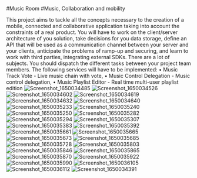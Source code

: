 #Music Room
#Music, Collaboration and mobility

This project aims to tackle all the concepts necessary to the creation of a mobile, connected and collaborative application taking into account the constraints of a real product.
You will have to work on the client/server architecture of you solution, take decisions
for you data storage, define an API that will be used as a communication channel between
your server and your clients, anticipate the problems of ramp-up and securing, and learn
to work with third parties, integrating external SDKs.
There are a lot of subjects. You should dispatch the different tasks between your
project team members.
The following services will have to be implemented:
• Music Track Vote - Live music chain with vote,
• Music Control Delegation - Music control delegation,
• Music Playlist Editor - Real time multi-user playlist edition
![Screenshot_1650034485](https://user-images.githubusercontent.com/34603236/163589710-d5cd46e7-c586-445e-9ae6-21fdaf729dac.png)
![Screenshot_1650034526](https://user-images.githubusercontent.com/34603236/163589718-ebf43ac8-f7d3-4dac-b757-41c4bd151a15.png)
![Screenshot_1650034602](https://user-images.githubusercontent.com/34603236/163589719-c7c9cae1-fef6-491c-a449-a5de6cae14b3.png)
![Screenshot_1650034619](https://user-images.githubusercontent.com/34603236/163589722-416e9230-1cd1-44ca-96c9-3870b7d3dd31.png)
![Screenshot_1650034632](https://user-images.githubusercontent.com/34603236/163589724-b9cd188f-84e3-4d28-9d69-889a36011203.png)
![Screenshot_1650034640](https://user-images.githubusercontent.com/34603236/163589726-9b73c64f-e072-4697-8ff4-937f2a8cb492.png)
![Screenshot_1650035233](https://user-images.githubusercontent.com/34603236/163589728-304734c9-f83b-4c5f-97e8-cd8df6ca5ba3.png)
![Screenshot_1650035240](https://user-images.githubusercontent.com/34603236/163589731-552d822e-b6f8-4f85-b443-570b01ef69a9.png)
![Screenshot_1650035250](https://user-images.githubusercontent.com/34603236/163589733-9f0ef980-0de6-4b18-aad0-7b55a3618a3f.png)
![Screenshot_1650035282](https://user-images.githubusercontent.com/34603236/163589735-bc964752-b6fc-44c7-8371-8b10a2a8bbc0.png)
![Screenshot_1650035294](https://user-images.githubusercontent.com/34603236/163589738-748acf34-0a55-4aea-ad44-73b31d33d21a.png)
![Screenshot_1650035307](https://user-images.githubusercontent.com/34603236/163589740-bee03788-d02e-42e2-a525-8989cf98a29c.png)
![Screenshot_1650035383](https://user-images.githubusercontent.com/34603236/163589742-d50cf893-a8c9-4b64-92eb-7505ae14432f.png)
![Screenshot_1650035392](https://user-images.githubusercontent.com/34603236/163589748-059ef66c-225d-4987-85c5-59a458103265.png)
![Screenshot_1650035661](https://user-images.githubusercontent.com/34603236/163589754-6d1ec158-1be9-492c-9aed-d0ab8f6c43c5.png)
![Screenshot_1650035665](https://user-images.githubusercontent.com/34603236/163589757-b9816da3-19dd-49ee-9520-d939e61be5bf.png)
![Screenshot_1650035673](https://user-images.githubusercontent.com/34603236/163589759-49615bc1-a0cb-4ecf-9e28-43a91d1bef44.png)
![Screenshot_1650035685](https://user-images.githubusercontent.com/34603236/163589762-ee4da7d4-5524-4cdb-a96a-3c279e7126ba.png)
![Screenshot_1650035728](https://user-images.githubusercontent.com/34603236/163589764-e6c312b4-1065-44e2-a802-4f153ebd3197.png)
![Screenshot_1650035803](https://user-images.githubusercontent.com/34603236/163589765-fb7f24ef-7c48-4a36-8a3d-1df618258430.png)
![Screenshot_1650035846](https://user-images.githubusercontent.com/34603236/163589767-7f8bd7b3-4325-404f-8fa4-1fadf253f42d.png)
![Screenshot_1650035865](https://user-images.githubusercontent.com/34603236/163589770-a9fcae3c-5612-4941-bac2-9580dc4cfed6.png)
![Screenshot_1650035870](https://user-images.githubusercontent.com/34603236/163589772-aa682ac4-343f-473c-8b7e-d60109ba95ae.png)
![Screenshot_1650035922](https://user-images.githubusercontent.com/34603236/163589774-26723d95-369e-402e-a80d-05d61bb842f1.png)
![Screenshot_1650035990](https://user-images.githubusercontent.com/34603236/163589777-0142fa24-2702-4291-9cfa-d0c89af0a100.png)
![Screenshot_1650036105](https://user-images.githubusercontent.com/34603236/163589780-c684dd3d-a756-4169-8a9d-0b42f3937656.png)
![Screenshot_1650036112](https://user-images.githubusercontent.com/34603236/163589781-41cc27a3-c76b-4844-8354-d1746e1d2cf7.png)
![Screenshot_1650034391](https://user-images.githubusercontent.com/34603236/163589783-359d1101-ad47-4d52-bffd-e00dc3d0f79a.png)
